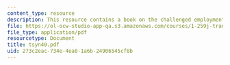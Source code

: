 ```yaml
---
content_type: resource
description: This resource contains a book on the challenged employment system.
file: https://ol-ocw-studio-app-qa.s3.amazonaws.com/courses/1-259j-transit-management-fall-2006/273c2eac734e4ea01a6b24906545cf8b_tsyn40.pdf
file_type: application/pdf
resourcetype: Document
title: tsyn40.pdf
uid: 273c2eac-734e-4ea0-1a6b-24906545cf8b
---
```


